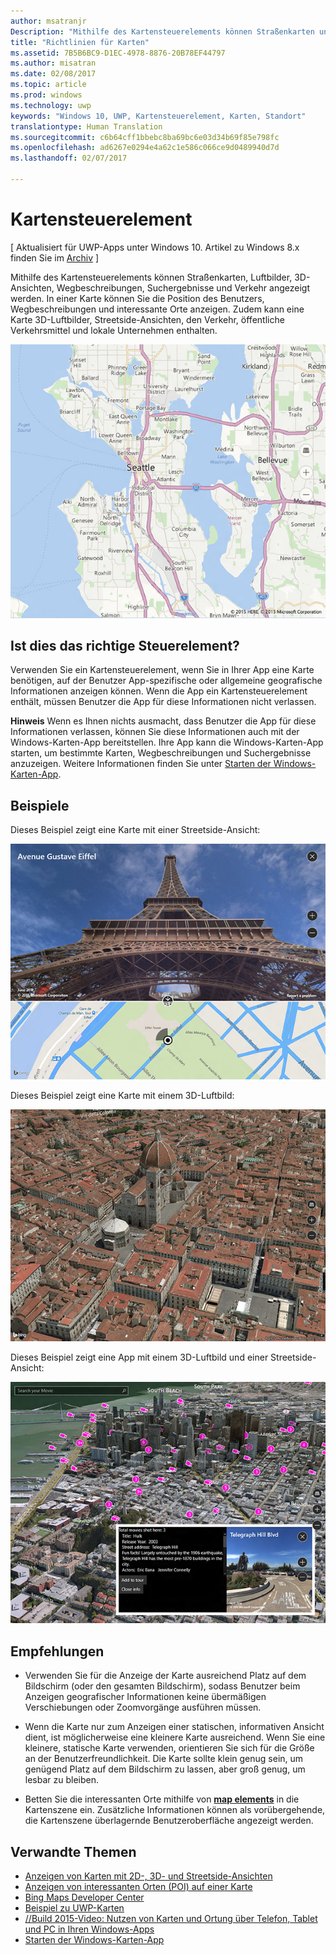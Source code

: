 ```yaml
---
author: msatranjr
Description: "Mithilfe des Kartensteuerelements können Straßenkarten und Luftansichten, Wegbeschreibungen, Suchergebnisse und Verkehrsinformationen angezeigt werden."
title: "Richtlinien für Karten"
ms.assetid: 7B5B6BC9-D1EC-4978-8876-20B78EF44797
ms.author: misatran
ms.date: 02/08/2017
ms.topic: article
ms.prod: windows
ms.technology: uwp
keywords: "Windows 10, UWP, Kartensteuerelement, Karten, Standort"
translationtype: Human Translation
ms.sourcegitcommit: c6b64cff1bbebc8ba69bc6e03d34b69f85e798fc
ms.openlocfilehash: ad6267e0294e4a62c1e586c066ce9d0489940d7d
ms.lasthandoff: 02/07/2017

---
```


# <a name="map-control"></a>Kartensteuerelement


\[ Aktualisiert für UWP-Apps unter Windows 10. Artikel zu Windows 8.x finden Sie im [Archiv](http://go.microsoft.com/fwlink/p/?linkid=619132) \]


Mithilfe des Kartensteuerelements können Straßenkarten, Luftbilder, 3D-Ansichten, Wegbeschreibungen, Suchergebnisse und Verkehr angezeigt werden. In einer Karte können Sie die Position des Benutzers, Wegbeschreibungen und interessante Orte anzeigen. Zudem kann eine Karte 3D-Luftbilder, Streetside-Ansichten, den Verkehr, öffentliche Verkehrsmittel und lokale Unternehmen enthalten.

![Beispiel für eine Karte, Basisansicht](./images/win10fa/controls-maps-basic.jpg)

## <a name="is-this-the-right-control"></a>Ist dies das richtige Steuerelement?


Verwenden Sie ein Kartensteuerelement, wenn Sie in Ihrer App eine Karte benötigen, auf der Benutzer App-spezifische oder allgemeine geografische Informationen anzeigen können. Wenn die App ein Kartensteuerelement enthält, müssen Benutzer die App für diese Informationen nicht verlassen.

**Hinweis**  Wenn es Ihnen nichts ausmacht, dass Benutzer die App für diese Informationen verlassen, können Sie diese Informationen auch mit der Windows-Karten-App bereitstellen. Ihre App kann die Windows-Karten-App starten, um bestimmte Karten, Wegbeschreibungen und Suchergebnisse anzuzeigen. Weitere Informationen finden Sie unter [Starten der Windows-Karten-App](https://msdn.microsoft.com/library/windows/apps/mt228341).

## <a name="examples"></a>Beispiele


Dieses Beispiel zeigt eine Karte mit einer Streetside-Ansicht:

![Beispiel für die Streetside-Ansicht des Kartensteuerelements](./images/win10fa/controls-maps-streetside.jpg)

 

Dieses Beispiel zeigt eine Karte mit einem 3D-Luftbild:

![Beispiel für die 3D-Ansicht des Kartensteuerelements](./images/win10fa/controls-maps-3dview.jpg)

 

Dieses Beispiel zeigt eine App mit einem 3D-Luftbild und einer Streetside-Ansicht:

![Beispiel einer 3D-Kartenansicht mit Streetside-Ansicht](./images/win10fa/controls-maps-3dstreetview.png)


## <a name="recommendations"></a>Empfehlungen


-   Verwenden Sie für die Anzeige der Karte ausreichend Platz auf dem Bildschirm (oder den gesamten Bildschirm), sodass Benutzer beim Anzeigen geografischer Informationen keine übermäßigen Verschiebungen oder Zoomvorgänge ausführen müssen.

-   Wenn die Karte nur zum Anzeigen einer statischen, informativen Ansicht dient, ist möglicherweise eine kleinere Karte ausreichend. Wenn Sie eine kleinere, statische Karte verwenden, orientieren Sie sich für die Größe an der Benutzerfreundlichkeit. Die Karte sollte klein genug sein, um genügend Platz auf dem Bildschirm zu lassen, aber groß genug, um lesbar zu bleiben.

-   Betten Sie die interessanten Orte mithilfe von [**map elements**](https://msdn.microsoft.com/library/windows/apps/dn637034) in die Kartenszene ein. Zusätzliche Informationen können als vorübergehende, die Kartenszene überlagernde Benutzeroberfläche angezeigt werden.

## <a name="related-topics"></a>Verwandte Themen


* [Anzeigen von Karten mit 2D-, 3D- und Streetside-Ansichten](https://msdn.microsoft.com/library/windows/apps/mt219695)
* [Anzeigen von interessanten Orten (POI) auf einer Karte](https://msdn.microsoft.com/library/windows/apps/mt219696)
* [Bing Maps Developer Center](https://www.bingmapsportal.com/)
* [Beispiel zu UWP-Karten](http://go.microsoft.com/fwlink/p/?LinkId=619977)
* [//Build 2015-Video: Nutzen von Karten und Ortung über Telefon, Tablet und PC in Ihren Windows-Apps](https://channel9.msdn.com/Events/Build/2015/2-757)
* [Starten der Windows-Karten-App](https://msdn.microsoft.com/library/windows/apps/mt228341)
 

 

